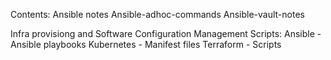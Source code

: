 Contents:
Ansible notes
Ansible-adhoc-commands
Ansible-vault-notes

Infra provisiong and Software Configuration Management Scripts:
Ansible    - Ansible playbooks
Kubernetes - Manifest files
Terraform  - Scripts


